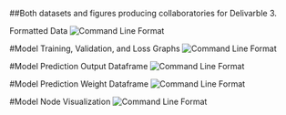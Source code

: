 ##Both datasets and figures producing collaboratories for Delivarble 3.

Formatted Data
![Command Line Format](https://cdn.discordapp.com/attachments/215581700556718080/819845123876847646/unknown.png)

#Model Training, Validation, and Loss Graphs
![Command Line Format](https://cdn.discordapp.com/attachments/215581700556718080/819844891541504050/hmSZc5z8iVfAAAAABJRU5ErkJggg.png)

#Model Prediction Output Dataframe
![Command Line Format](https://cdn.discordapp.com/attachments/215581700556718080/819844848601268224/unknown.png)

#Model Prediction Weight Dataframe
![Command Line Format](https://cdn.discordapp.com/attachments/215581700556718080/819844768992854046/unknown.png)

#Model Node Visualization
![Command Line Format](https://cdn.discordapp.com/attachments/215581700556718080/819844612717019136/unknown.png)
